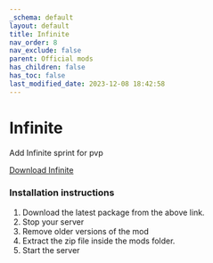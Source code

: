 ```yaml
---
_schema: default
layout: default
title: Infinite
nav_order: 8
nav_exclude: false
parent: Official mods
has_children: false
has_toc: false
last_modified_date: 2023-12-08 18:42:58
---
```

# Infinite
Add Infinite sprint for pvp

[Download Infinite](https://github.com/LiF-x/Infinite/releases/latest)

### Installation instructions

1. Download the latest package from the above link.
2. Stop your server
3. Remove older versions of the mod
4. Extract the zip file inside the mods folder.
5. Start the server